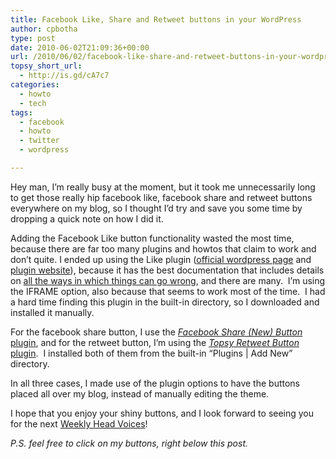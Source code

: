 ```yaml
---
title: Facebook Like, Share and Retweet buttons in your WordPress
author: cpbotha
type: post
date: 2010-06-02T21:09:36+00:00
url: /2010/06/02/facebook-like-share-and-retweet-buttons-in-your-wordpress/
topsy_short_url:
  - http://is.gd/cA7c7
categories:
  - howto
  - tech
tags:
  - facebook
  - howto
  - twitter
  - wordpress

---
```

Hey man, I&#8217;m really busy at the moment, but it took me unnecessarily long to get those really hip facebook like, facebook share and retweet buttons everywhere on my blog, so I thought I&#8217;d try and save you some time by dropping a quick note on how I did it.

Adding the Facebook Like button functionality wasted the most time, because there are far too many plugins and howtos that claim to work and don&#8217;t quite. I ended up using the Like plugin ([official wordpress page][1] and [plugin website][2]), because it has the best documentation that includes details on [all the ways in which things can go wrong][3], and there are many.  I&#8217;m using the IFRAME option, also because that seems to work most of the time.  I had a hard time finding this plugin in the built-in directory, so I downloaded and installed it manually.

For the facebook share button, I use the [_Facebook Share (New) Button_ plugin][4], and for the retweet button, I&#8217;m using the [_Topsy Retweet Button_ plugin][5].  I installed both of them from the built-in &#8220;Plugins | Add New&#8221; directory.

In all three cases, I made use of the plugin options to have the buttons placed all over my blog, instead of manually editing the theme.

I hope that you enjoy your shiny buttons, and I look forward to seeing you for the next [Weekly Head Voices][6]!

_P.S. feel free to click on my buttons, right below this post._

 [1]: http://wordpress.org/extend/plugins/like/ "Wordpress page for like plugin"
 [2]: http://blog.bottomlessinc.com/2010/04/creating-a-wordpress-plugin-add-the-new-facebook-like-button-to-your-posts/ "Like plugin website"
 [3]: http://wordpress.org/extend/plugins/like/faq/ "Like plugin FAQ"
 [4]: http://wordpress.org/extend/plugins/facebook-share-new/ "facebook share (new) button plugin homepage"
 [5]: http://wordpress.org/extend/plugins/topsy/ "Topsy Retweet Button plugin homepage"
 [6]: http://cpbotha.net/category/weekly-head-voices/ "Weekly Head Voices category"